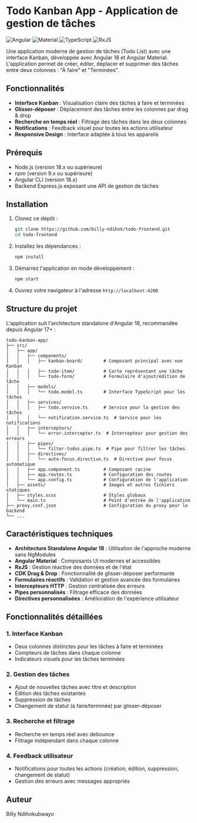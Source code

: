 # Todo Kanban App - Application de gestion de tâches

![Angular](https://img.shields.io/badge/Angular-18.2.0-dd0031.svg)
![Material](https://img.shields.io/badge/Angular%20Material-18.2.14-3f51b5.svg)
![TypeScript](https://img.shields.io/badge/TypeScript-5.5.2-007acc.svg)
![RxJS](https://img.shields.io/badge/RxJS-7.8.0-c2185b.svg)

Une application moderne de gestion de tâches (Todo List) avec une interface Kanban, développée avec Angular 18 et Angular Material. L'application permet de créer, éditer, déplacer et supprimer des tâches entre deux colonnes : "À faire" et "Terminées".

## Fonctionnalités

- **Interface Kanban** : Visualisation claire des tâches à faire et terminées
- **Glisser-déposer** : Déplacement des tâches entre les colonnes par drag & drop
- **Recherche en temps réel** : Filtrage des tâches dans les deux colonnes
- **Notifications** : Feedback visuel pour toutes les actions utilisateur
- **Responsive Design** : Interface adaptée à tous les appareils

## Prérequis

- Node.js (version 18.x ou supérieure)
- npm (version 9.x ou supérieure)
- Angular CLI (version 18.x)
- Backend Express.js exposant une API de gestion de tâches

## Installation

1. Clonez ce dépôt :
   ```bash
   git clone https://github.com/billy-ndihok/todo-frontend.git
   cd todo-frontend
   ```

2. Installez les dépendances :
   ```bash
   npm install
   ```

3. Démarrez l'application en mode développement :
   ```bash
   npm start
   ```

4. Ouvrez votre navigateur à l'adresse `http://localhost:4200`

## Structure du projet

L'application suit l'architecture standalone d'Angular 18, recommandée depuis Angular 17+ :

```
todo-kanban-app/
├── src/
│   ├── app/
│   │   ├── components/
│   │   │   ├── kanban-board/        # Composant principal avec vue Kanban
│   │   │   ├── todo-item/           # Carte représentant une tâche
│   │   │   └── todo-form/           # Formulaire d'ajout/édition de tâche
│   │   ├── models/
│   │   │   └── todo.model.ts        # Interface TypeScript pour les tâches
│   │   ├── services/
│   │   │   ├── todo.service.ts      # Service pour la gestion des tâches
│   │   │   └── notification.service.ts  # Service pour les notifications
│   │   ├── interceptors/
│   │   │   └── error.interceptor.ts  # Intercepteur pour gestion des erreurs
│   │   ├── pipes/
│   │   │   └── filter-todos.pipe.ts  # Pipe pour filtrer les tâches
│   │   ├── directives/
│   │   │   └── auto-focus.directive.ts  # Directive pour focus automatique
│   │   ├── app.component.ts         # Composant racine
│   │   ├── app.routes.ts            # Configuration des routes
│   │   └── app.config.ts            # Configuration de l'application
│   ├── assets/                      # Images et autres fichiers statiques
│   ├── styles.scss                  # Styles globaux
│   └── main.ts                      # Point d'entrée de l'application
├── proxy.conf.json                  # Configuration du proxy pour le backend
└── ...
```

## Caractéristiques techniques

- **Architecture Standalone Angular 18** : Utilisation de l'approche moderne sans NgModules
- **Angular Material** : Composants UI modernes et accessibles
- **RxJS** : Gestion réactive des données et de l'état
- **CDK Drag & Drop** : Fonctionnalité de glisser-déposer performante
- **Formulaires réactifs** : Validation et gestion avancée des formulaires
- **Intercepteurs HTTP** : Gestion centralisée des erreurs
- **Pipes personnalisés** : Filtrage efficace des données
- **Directives personnalisées** : Amélioration de l'expérience utilisateur

## Fonctionnalités détaillées

### 1. Interface Kanban
- Deux colonnes distinctes pour les tâches à faire et terminées
- Compteurs de tâches dans chaque colonne
- Indicateurs visuels pour les tâches terminées

### 2. Gestion des tâches
- Ajout de nouvelles tâches avec titre et description
- Édition des tâches existantes
- Suppression de tâches
- Changement de statut (à faire/terminée) par glisser-déposer

### 3. Recherche et filtrage
- Recherche en temps réel avec debounce
- Filtrage indépendant dans chaque colonne

### 4. Feedback utilisateur
- Notifications pour toutes les actions (création, édition, suppression, changement de statut)
- Gestion des erreurs avec messages appropriés

## Auteur

Billy Ndihokubwayo
